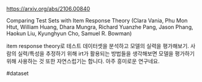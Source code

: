 https://arxiv.org/abs/2106.00840

Comparing Test Sets with Item Response Theory (Clara Vania, Phu Mon Htut, William Huang, Dhara Mungra, Richard Yuanzhe Pang, Jason Phang, Haokun Liu, Kyunghyun Cho, Samuel R. Bowman)

item response theory로 테스트 데이터셋을 분석하고 모델의 실력을 평가해보기. 사람의 실력/특성을 추정하기 위해 irt가 활용되는 방법들을 생각해보면 모델을 평가하기 위해 사용하는 것 또한 자연스럽기는 합니다. 아주 흥미로운 연구네요.

#dataset